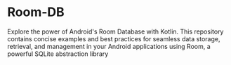 # Room-DB
Explore the power of Android's Room Database with Kotlin. This repository contains concise examples and best practices for seamless data storage, retrieval, and management in your Android applications using Room, a powerful SQLite abstraction library
